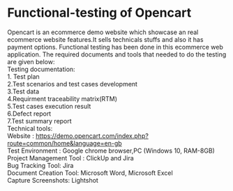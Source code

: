 # Functional-testing of Opencart 

Opencart is an ecommerce demo website which showcase an real ecommerce website features.It sells technicals stuffs and also it has payment options.
Functional testing has been done in this ecommerce web application. The required documents and tools that needed to do the testing are given below:<br>Testing documentation:<br>1. Test plan<br>2.Test scenarios and test cases development<br>3.Test data<br>4.Requirment traceability matrix(RTM)<br>5.Test cases execution result<br>6.Defect report<br>7.Test summary report<br>Technical tools:<br>Website : https://demo.opencart.com/index.php?route=common/home&language=en-gb<br>Test Environment : Google chrome browser,PC (Windows 10, RAM-8GB)<br>Project Management Tool : ClickUp and Jira<br>Bug Tracking Tool: Jira<br>Document Creation Tool: Microsoft Word, Microsoft Excel<br> Capture Screenshots: Lightshot<br>


